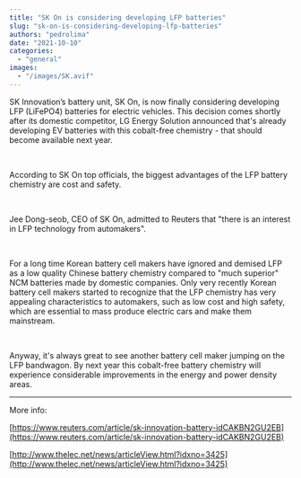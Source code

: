 ```yaml
---
title: "SK On is considering developing LFP batteries"
slug: "sk-on-is-considering-developing-lfp-batteries"
authors: "pedrolima"
date: "2021-10-10"
categories: 
  - "general"
images: 
  - "/images/SK.avif"
---
```


SK Innovation’s battery unit, SK On, is now finally considering developing LFP (LiFePO4) batteries for electric vehicles. This decision comes shortly after its domestic competitor, LG Energy Solution announced that's already developing EV batteries with this cobalt-free chemistry - that should become available next year.

 

According to SK On top officials, the biggest advantages of the LFP battery chemistry are cost and safety.

 

Jee Dong-seob, CEO of SK On, admitted to Reuters that "there is an interest in LFP technology from automakers".

 

For a long time Korean battery cell makers have ignored and demised LFP as a low quality Chinese battery chemistry compared to "much superior" NCM batteries made by domestic companies. Only very recently Korean battery cell makers started to recognize that the LFP chemistry has very appealing characteristics to automakers, such as low cost and high safety, which are essential to mass produce electric cars and make them mainstream.

 

Anyway, it's always great to see another battery cell maker jumping on the LFP bandwagon. By next year this cobalt-free battery chemistry will experience considerable improvements in the energy and power density areas.

---

More info:

[https://www.reuters.com/article/sk-innovation-battery-idCAKBN2GU2EB](https://www.reuters.com/article/sk-innovation-battery-idCAKBN2GU2EB)

[http://www.thelec.net/news/articleView.html?idxno=3425](http://www.thelec.net/news/articleView.html?idxno=3425)
